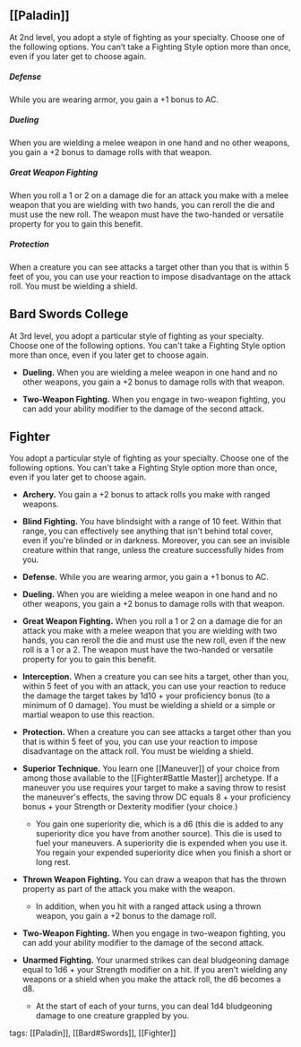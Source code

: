 ## [[Paladin]]

At 2nd level, you adopt a style of fighting as your specialty. Choose one of the following options. You can’t take a Fighting Style option more than once, even if you later get to choose again.

##### Defense

While you are wearing armor, you gain a +1 bonus to AC.

##### Dueling

When you are wielding a melee weapon in one hand and no other weapons, you gain a +2 bonus to damage rolls with that weapon.

##### Great Weapon Fighting

When you roll a 1 or 2 on a damage die for an attack you make with a melee weapon that you are wielding with two hands, you can reroll the die and must use the new roll. The weapon must have the two-handed or versatile property for you to gain this benefit.

##### Protection

When a creature you can see attacks a target other than you that is within 5 feet of you, you can use your reaction to impose disadvantage on the attack roll. You must be wielding a shield.

## Bard Swords College

At 3rd level, you adopt a particular style of fighting as your specialty. Choose one of the following options. You can't take a Fighting Style option more than once, even if you later get to choose again.

-   **Dueling.** When you are wielding a melee weapon in one hand and no other weapons, you gain a +2 bonus to damage rolls with that weapon.

-   **Two-Weapon Fighting.** When you engage in two-weapon fighting, you can add your ability modifier to the damage of the second attack.

## Fighter

You adopt a particular style of fighting as your specialty. Choose one of the following options. You can't take a Fighting Style option more than once, even if you later get to choose again.

-   **Archery.** You gain a +2 bonus to attack rolls you make with ranged weapons.

-   **Blind Fighting.** You have blindsight with a range of 10 feet. Within that range, you can effectively see anything that isn't behind total cover, even if you're blinded or in darkness. Moreover, you can see an invisible creature within that range, unless the creature successfully hides from you.

-   **Defense.** While you are wearing armor, you gain a +1 bonus to AC.

-   **Dueling.** When you are wielding a melee weapon in one hand and no other weapons, you gain a +2 bonus to damage rolls with that weapon.

-   **Great Weapon Fighting.** When you roll a 1 or 2 on a damage die for an attack you make with a melee weapon that you are wielding with two hands, you can reroll the die and must use the new roll, even if the new roll is a 1 or a 2. The weapon must have the two-handed or versatile property for you to gain this benefit.

-   **Interception.** When a creature you can see hits a target, other than you, within 5 feet of you with an attack, you can use your reaction to reduce the damage the target takes by 1d10 + your proficiency bonus (to a minimum of 0 damage). You must be wielding a shield or a simple or martial weapon to use this reaction.

-   **Protection.** When a creature you can see attacks a target other than you that is within 5 feet of you, you can use your reaction to impose disadvantage on the attack roll. You must be wielding a shield.

-   **Superior Technique.** You learn one [[Maneuver]] of your choice from among those available to the [[Fighter#Battle Master]] archetype. If a maneuver you use requires your target to make a saving throw to resist the maneuver's effects, the saving throw DC equals 8 + your proficiency bonus + your Strength or Dexterity modifier (your choice.)
    -   You gain one superiority die, which is a d6 (this die is added to any superiority dice you have from another source). This die is used to fuel your maneuvers. A superiority die is expended when you use it. You regain your expended superiority dice when you finish a short or long rest.

-   **Thrown Weapon Fighting.** You can draw a weapon that has the thrown property as part of the attack you make with the weapon.
    -   In addition, when you hit with a ranged attack using a thrown weapon, you gain a +2 bonus to the damage roll.

-   **Two-Weapon Fighting.** When you engage in two-weapon fighting, you can add your ability modifier to the damage of the second attack.

-   **Unarmed Fighting.** Your unarmed strikes can deal bludgeoning damage equal to 1d6 + your Strength modifier on a hit. If you aren't wielding any weapons or a shield when you make the attack roll, the d6 becomes a d8.
    -   At the start of each of your turns, you can deal 1d4 bludgeoning damage to one creature grappled by you.

tags: [[Paladin]], [[Bard#Swords]], [[Fighter]]